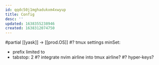```yaml
---
id: qqdc50j1mghadukxm4xwyup
title: Config
desc: ''
updated: 1638355238946
created: 1638312074750
---
```


#partial [[yask]] -> [[prod.OS]]
#? tmux settings
minSet:
- prefix limited to <C-a>
- tabstop: 2
#? integrate nvim airline into tmux airline?
#? hyper-keys?
